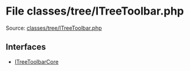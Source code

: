 File classes/tree/ITreeToolbar.php
=========
Source: [classes/tree/ITreeToolbar.php](https://github.com/PrestaShop/PrestaShop/blob/1.6.1.1/classes/tree/ITreeToolbar.php)

Interfaces
----------

* [ITreeToolbarCore](interface.ITreeToolbarCore)


